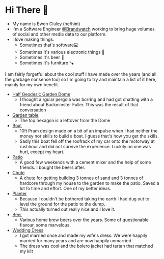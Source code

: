 # Hi There 👋

- My name is Ewen Cluley (he/him)
- I'm a Software Engineer [@Brandwatch](https://www.brandwatch.com) working to bring huge volumes of social and other media data to our platform.
- I love making things.
  - Sometimes that's software💻
  - Sometimes it's various electronic things 🤖
  - Sometimes it's beer 🍺
  - Sometimes it's furniture 🪚

I am fairly forgetful about the cool stuff I have made over the years (and all the garbage nonsense too) so I'm going to try and maintain a list of it here, mainly for my own benefit.

- [Half Geodesic Garden Dome](dome/)
  - I thought a rgular pergola was borring and had got chatting with a friend about Buckminster Fuller. This was the result of that conversation 
- [Garden table](garden-table/)
  - The top hexagon is a leftover from the Dome
- [Boat](boat/)
  - 10ft Pram design made on a bit of an impulse when I had neither the money nor skills to build a boat. I guess that's how you get the skills.
  - Sadly this boat fell off the roofrack of my car onto the motorway at rushhour and did not survive the experience. Luckily no one was hurt, except my heart.
- [Patio](patio/)
  - A good few weekends with a cement mixer and the help of some friends. I bought the beers after.
- [Chute](chute/)
  - A chute for getting building 3 tonnes of sand and 3 tonnes of hardcore through my house to the garden to make the patio. Saved a lot fo time and effort. One of my better ideas.
- [Planter](planter/)
  - Because I couldn't be bothered taking the earth I had dug out to level the ground for the patio to the dump.
  - This actually turned out really nice and I love it.
- [Beer](beer/)
  - Various home brew beers over the years. Some of questionable flavour, some marvelous.
- [Wedding Dress](dress/)
  - I got married once and made my wife's dress. We were happily married for many years and are now happily unmarried. 
  - The dress was cool and the bolero jacket had tartan that matched my kilt


